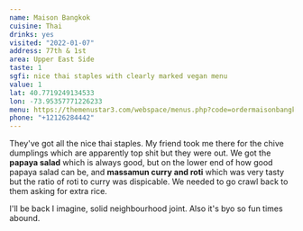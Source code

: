 ```yaml
---
name: Maison Bangkok
cuisine: Thai
drinks: yes
visited: "2022-01-07"
address: 77th & 1st
area: Upper East Side
taste: 1
sgfi: nice thai staples with clearly marked vegan menu
value: 1
lat: 40.7719249134533
lon: -73.95357771226233
menu: https://themenustar3.com/webspace/menus.php?code=ordermaisonbangkok.com
phone: "+12126284442"
---
```


They've got all the nice thai staples. My friend took me there for the chive dumplings which are apparently top shit but they were out. We got the **papaya salad** which is always good, but on the lower end of how good papaya salad can be, and **massamun curry and roti** which was very tasty but the ratio of roti to curry was dispicable. We needed to go crawl back to them asking for extra rice. 

I'll be back I imagine, solid neighbourhood joint. Also it's byo so fun times abound.
